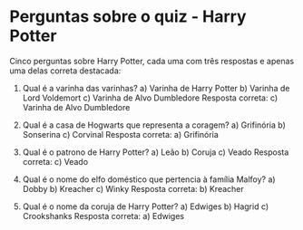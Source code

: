 # Perguntas sobre o quiz - Harry Potter

Cinco perguntas sobre Harry Potter, cada uma com três respostas e apenas uma delas correta destacada:

1. Qual é a varinha das varinhas?
   a) Varinha de Harry Potter
   b) Varinha de Lord Voldemort
   c) Varinha de Alvo Dumbledore
   Resposta correta: c) Varinha de Alvo Dumbledore

2. Qual é a casa de Hogwarts que representa a coragem?
   a) Grifinória
   b) Sonserina
   c) Corvinal
   Resposta correta: a) Grifinória

3. Qual é o patrono de Harry Potter?
   a) Leão
   b) Coruja
   c) Veado
   Resposta correta: c) Veado

4. Qual é o nome do elfo doméstico que pertencia à família Malfoy?
   a) Dobby
   b) Kreacher
   c) Winky
   Resposta correta: b) Kreacher

5. Qual é o nome da coruja de Harry Potter?
   a) Edwiges
   b) Hagrid
   c) Crookshanks
   Resposta correta: a) Edwiges


